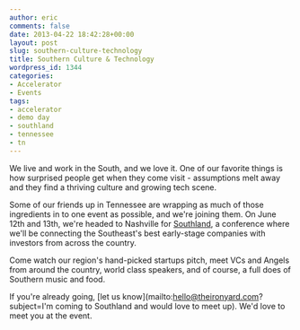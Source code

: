 ```yaml
---
author: eric
comments: false
date: 2013-04-22 18:42:28+00:00
layout: post
slug: southern-culture-technology
title: Southern Culture & Technology
wordpress_id: 1344
categories:
- Accelerator
- Events
tags:
- accelerator
- demo day
- southland
- tennessee
- tn
---
```


We live and work in the South, and we love it. One of our favorite things is how surprised people get when they come visit - assumptions melt away and they find a thriving culture and growing tech scene. 

<!-- more -->

Some of our friends up in Tennessee are wrapping as much of those ingredients in to one event as possible, and we're joining them. On June 12th and 13th, we're headed to Nashville for [Southland](http://www.southlandse.com/), a conference where we'll be connecting the Southeast's best early-stage companies with investors from across the country.

Come watch our region's hand-picked startups pitch, meet VCs and Angels from around the country, world class speakers, and of course, a full does of Southern music and food. 

If you're already going, [let us know](mailto:hello@theironyard.com?subject=I'm coming to Southland and would love to meet up). We'd love to meet you at the event. 
